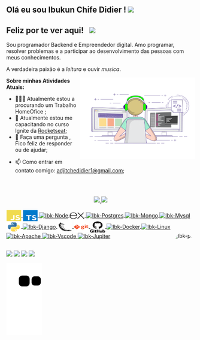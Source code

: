 ## Olá eu sou Ibukun Chife Didier ! <img src="https://media.giphy.com/media/hvRJCLFzcasrR4ia7z/giphy.gif" width="25px">


## Feliz por te ver aqui! &nbsp; ![](https://visitor-badge.glitch.me/badge?page_id=IbukunChife.IbukunChife)

Sou programador Backend e Empreendedor digital. Amo programar, resolver problemas e
a participar ao desenvolvimento das pessoas com meus conhecimentos.

A verdadeira paixão é a *leitura* e ouvir *musica*.

<img align="right" alt="GIF" src="https://github.com/IbukunChife/IbukunChife/blob/main/coding.gif?raw=true" width="308" height="218" />

**Sobre minhas Atividades Atuais:**

- 👨🏻‍💻 Atualmente estou a procurando um Trabalho HomeOfice ;
- 🚀 Atualmente estou me capacitando no curso Ignite da [Rocketseat](https://app.rocketseat.com.br/me/ibukun-chife-didier-ibk_akaigen-1573552496);
- 💬 Faça uma pergunta , Fico feliz de responder ou de ajudar;
<!-- - 📝 I regulary write articles on [medium](https://gapur-kassym.medium.com); -->
- 📫 Como entrar em contato comigo: adjitchedidier1@gmail.com;
<!-- - 📝 [Curriculo](). -->
</br>

##

<div align="center">
  <a href="https://github.com/IbukunChife">
  <img height="180em" src="https://github-readme-stats.vercel.app/api?username=IbukunChife&show_icons=true&theme=dark&include_all_commits=true&count_private=true"/>
  <img height="180em" src="https://github-readme-stats.vercel.app/api/top-langs/?username=IbukunChife&layout=compact&langs_count=7&theme=dark"/>
</div>
  <div style="display: inline_block"><br>
  <img align="center" alt="Ibk-Js" height="30" width="40" src="https://raw.githubusercontent.com/devicons/devicon/master/icons/javascript/javascript-plain.svg">
  <img align="center" alt="Ibk-Ts" height="30" width="40" src="https://raw.githubusercontent.com/devicons/devicon/master/icons/typescript/typescript-plain.svg">
  <img align="center" alt="Ibk-Node" height="30" width="40" src="https://cdn.jsdelivr.net/gh/devicons/devicon/icons/nodejs/nodejs-plain.svg">
  <img align="center" alt="Ibk-Express" height="30" width="40" src="https://github.com/devicons/devicon/blob/master/icons/express/express-original.svg">
  <img align="center" alt="Ibk-Postgres" height="30" width="40" src="https://cdn.jsdelivr.net/gh/devicons/devicon/icons/postgresql/postgresql-plain-wordmark.svg">
  <img align="center" alt="Ibk-Mongo" height="30" width="40" src="https://cdn.jsdelivr.net/gh/devicons/devicon/icons/mongodb/mongodb-original-wordmark.svg">
  <img align="center" alt="Ibk-Mysql" height="30" width="40" src="https://cdn.jsdelivr.net/gh/devicons/devicon/icons/mysql/mysql-original-wordmark.svg">
  <img align="center" alt="Ibk-Python" height="30" width="40" src="https://raw.githubusercontent.com/devicons/devicon/master/icons/python/python-original.svg">
  <img align="center" alt="Ibk-Django" height="30" width="40" src="https://cdn.jsdelivr.net/gh/devicons/devicon/icons/django/django-original.svg">
  <img align="center" alt="Ibk-Flask" height="30" width="40" src="https://github.com/devicons/devicon/blob/master/icons/flask/flask-original.svg">
  <img align="center" alt="Ibk-git" height="30" width="40" src="https://github.com/devicons/devicon/blob/master/icons/git/git-plain-wordmark.svg">
  <img align="center" alt="Ibk-github" height="30" width="40" src="https://github.com/devicons/devicon/blob/master/icons/github/github-original-wordmark.svg">
  <img align="center" alt="Ibk-Docker" height="30" width="40" src="https://cdn.jsdelivr.net/gh/devicons/devicon/icons/docker/docker-original.svg">
  <img align="center" alt="Ibk-Linux" height="30" width="40" src="https://cdn.jsdelivr.net/gh/devicons/devicon/icons/linux/linux-original.svg">
  <img align="center" alt="Ibk-Apache" height="30" width="40" src="https://cdn.jsdelivr.net/gh/devicons/devicon/icons/apache/apache-original-wordmark.svg">
  <img align="center" alt="Ibk-Vscode" height="30" width="40" src="https://cdn.jsdelivr.net/gh/devicons/devicon/icons/vscode/vscode-original-wordmark.svg">
  <img align="center" alt="Ibk-Jupiter" height="30" width="40" src="https://cdn.jsdelivr.net/gh/devicons/devicon/icons/jupyter/jupyter-original-wordmark.svg">
    
  <img align="right" alt="Ibk-pic" height="100" style="border-radius:50%;" src="https://cdn.discordapp.com/attachments/774654156647563316/918707215844646952/image0.jpg">
</div>

##

<div>
   <a href="https://t.me/Ibk_Akaigen" target="_blank"><img src="https://img.shields.io/badge/Telegram-2CA5E0?style=for-the-badge&logo=telegram&logoColor=white" target="_blank"></a> 
   <a href = "mailto:adjitchedidier1@gmail.com"><img src="https://img.shields.io/badge/-Gmail-%23333?style=for-the-badge&logo=gmail&logoColor=white" target="_blank"></a>
   <a href="https://www.linkedin.com/in/ibukun-chife-didier-748744bb/" target="_blank"><img src="https://img.shields.io/badge/-LinkedIn-%230077B5?style=for-the-badge&logo=linkedin&logoColor=white" target="_blank"></a> 
  <a href="https://app.rocketseat.com.br/me/ibukun-chife-didier-ibk_akaigen-1573552496" target="_blank"><img src="https://img.shields.io/badge/-Rocketseat-blueviolet" target="_blank"></a> 
  
  ![Snake animation](https://github.com/IbukunChife/Ibukun_Didier/blob/output/github-contribution-grid-snake.svg)
  
</div>
  
  
  
  
